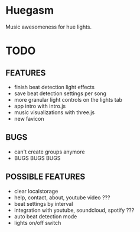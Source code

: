 # Huegasm

Music awesomeness for hue lights.

# TODO
## FEATURES
- finish beat detection light effects
- save beat detection settings per song 
- more granular light controls on the lights tab
- app intro with intro.js
- music visualizations with three.js
- new favicon

## BUGS
- can't create groups anymore
- BUGS BUGS BUGS

## POSSIBLE FEATURES
- clear localstorage
- help, contact, about, youtube video ???
- beat settings by interval
- integration with youtube, soundcloud, spotify ???
- auto beat detection mode
- lights on/off switch
